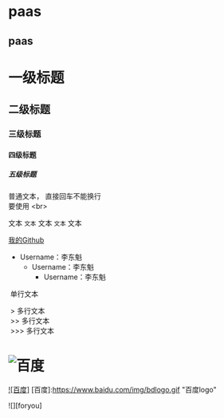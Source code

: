 paas
======
paas
------
# 一级标题 <br>
## 二级标题 <br>
### 三级标题 <br>
#### 四级标题 <br>
##### 五级标题 </br>
普通文本，
直接回车不能换行<br>
要使用 \<br> <br>
  
文本 `文本` 文本 `文本` 文本<br>

[我的Github](https://github.com/lidongkui/paas.git "点击进入") <br>

* Username：李东魁<br>
  * Username：李东魁<br>
    * Username：李东魁<br>
    
  单行文本<br>
  
  > 多行文本<br>
  >> 多行文本<br>
  >>> 多行文本<br>

# ![百度](https://www.baidu.com/img/bdlogo.gif "百度logo")


[![百度]](http://baidu.com)
[百度]:https://www.baidu.com/img/bdlogo.gif "百度logo" <br>

![][foryou]
